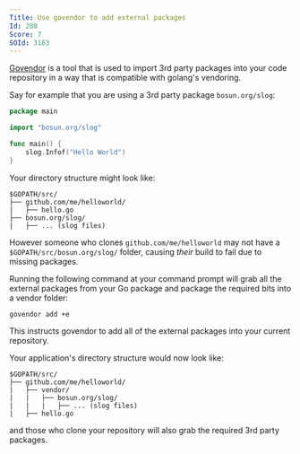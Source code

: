 ```yaml
---
Title: Use govendor to add external packages
Id: 288
Score: 7
SOId: 3183
---
```

[Govendor](https://github.com/kardianos/govendor) is a tool that is used to import 3rd party packages into your code repository in a way that is compatible with golang's vendoring.

Say for example that you are using a 3rd party package `bosun.org/slog`:

```go
package main

import "bosun.org/slog"

func main() {
    slog.Infof("Hello World")
}
```

Your directory structure might look like:

```text
$GOPATH/src/
├── github.com/me/helloworld/
|   ├── hello.go
├── bosun.org/slog/
|   ├── ... (slog files)
```

However someone who clones `github.com/me/helloworld` may not have a `$GOPATH/src/bosun.org/slog/` folder, causing _their_ build to fail due to missing packages.

Running the following command at your command prompt will grab all the external packages from your Go package and package the required bits into a vendor folder:

    govendor add +e

This instructs govendor to add all of the external packages into your current repository.

Your application's directory structure would now look like:

```text
$GOPATH/src/
├── github.com/me/helloworld/
|   ├── vendor/
|   |   ├── bosun.org/slog/
|   |   |   ├── ... (slog files)
|   ├── hello.go
```

and those who clone your repository will also grab the required 3rd party packages.

